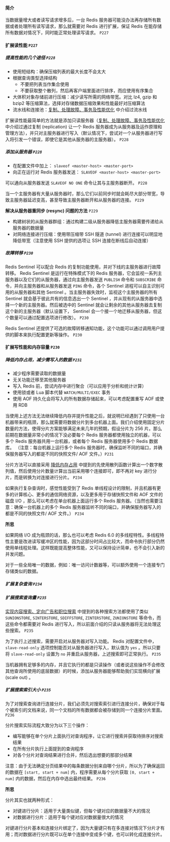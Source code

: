 #### 简介

当数据量增大或者读写请求增多后，一台 Redis 服务器可能没办法再存储所有数据或者处理所有读写请求，那么就需要对 Redis 进行扩展，保证 Redis 在能存储所有数据对情况下，同时能正常处理读写请求。 `P227`

#### 扩展读性能 `P227`

##### 提高性能的几个途径 `P228`

- 使用短结构：确保压缩列表的最大长度不会太大
- 根据查询类型选择结构
    - 不要把列表当作集合使用
    - 不要获取整个散列，然后再客户端里面进行排序，而应使用有序集合
- 大体积对象存储前进行压缩：减少读写所需的网络带宽。对比 lz4, gzip 和 bzip2 等压缩算法，选择对存储数据压缩效果和性能最好对压缩算法
- 流水线和连接池：[复制、处理故障、事务及性能优化](07.%20复制、处理故障、事务及性能优化.md) 中介绍过流水线

扩展读性能最简单的方法就是添加只读服务器（[复制、处理故障、事务及性能优化](07.%20复制、处理故障、事务及性能优化.md) 中介绍过通过复制 (replication) 让一个 Redis 服务器成为从服务器及运作原理和管理方法），并只对主服务器进行写入（默认情况下，尝试对一个从服务器进行写入将引发一个错误，即使它是其他从服务器的主服务器）。 `P228`

##### 添加从服务器 `P228`

- 在配置文件中加上： `slaveof <master-host> <master-port>`
- 向正在运行对 Redis 服务器发送： `SLAVEOF <master-host> <master-port>`

可以通向从服务器发送 `SLAVEOF NO ONE` 命令让其与主服务器断开。 `P228`

当一个主服务器有大量从服务器时，那么它们以前同步时就会耗尽大部分带宽，导致主服务器延迟变高，甚至导致主服务器断开和从服务器的连接。 `P229`

**解决从服务器重同步 (resync) 问题的方法** `P229`

- 构建树状的从服务器群组：通过构建二级从服务器降低主服务器需要传递给从服务器的数据量
- 对网络连接进行压缩：使用带压缩带 SSH 隧道 (tunnel) 进行连接可以明显地降低带宽（注意使用 SSH 提供的选项让 SSH 连接在断线后自动连接）

##### 故障转移 `P230`

Redis Sentinel 可以配合 Redis 的复制功能使用，并对下线的主服务器进行故障转移。 Redis Sentinel 是运行在特殊模式下的 Redis 服务器，它会监视一系列主服务器以及它们的从服务器，通过向主服务器发送 `PUBLISH` 命令和 `SUBSCRIBE` 命令，并向主服务器和从服务器发送 `PING` 命令，各个 Sentinel 进程可以自主识别可用的从服务器和其他 Sentinel 。当主服务器失效时，监视这个主服务器的所有 Sentinel 就会基于彼此共有的信息选出一个 Sentinel ，并从现有的从服务器中选择一个新的主服务器。然后被选中的 Sentinel 就会让剩余的其他从服务器去复制这个新的主服务器（默认设置下， Sentinel 会一个接一个地迁移从服务器，但这个数量可以通过配置选项进行修改）。 `P230`

Redis Sentinel 还提供了可选的故障转移通知功能，这个功能可以通过调用用户提供的脚本来执行配置更新等操作。 `P230`

#### 扩展写性能和内存容量 `P230`

##### 降低内存占用，减少需写入的数据 `P231`

- 减少程序需要读取的数据量
- 无关功能迁移至其他服务器
- 写入 Redis 前，尝试内存中进行聚合（可以应用于分析和统计计算）
- 使用锁或者 Lua 脚本代替 `WATCH/MULTI/EXEC` 事务
- 使用 AOF 持久化会将写入的所有数据存储起来，可以考虑配置重写 AOF 或使用 RDB

当使用上述方法无法继续降低内存并提升性能之后，就说明已经遇到了只使用一台机器带来的瓶颈，那么就需要将数据分片到多台机器上面。我们介绍使用固定分片数量的方法，使得分片方案能够满足未来几年的预期，假设分片为 256 片。那么前期在数据量非常小的情况下没必要每个 Redis 服务器都使用独立的机器，可以多个 Redis 服务器共用一台机器，或者每个 Redis 服务器使用多个 Redis 数据库。 （注意：每台机器上运行多个 Redis 服务器时，确保监听不同的端口，并确保服务器写入的都是不同的快照文件/ AOF 文件。）`P231`

分片方法可以直接采用 [降低内存占用](12.%20降低内存占用.md) 中提到的先使用散列函数计算出一个数字散列值，然后使用分片数量计算出当前采用哪个连接即可，即不再对 key 进行分片，而是转换为对连接进行分片。 `P234`
 
如果执行复杂查询时，感觉性能受到了 Redis 单线程设计的限制，并且机器有更多的计算核心、更多的通信网络资源，以及更多用于存储快照文件和 AOF 文件的磁盘 I/O ，那么可以考虑在单台机器上面运行多个 Redis 服务器。（当然也需要注意：确保一台机器上的多个 Redis 服务器监听不同的端口，并确保服务器写入的都是不同的快照文件/ AOF 文件。） `P234`
 
**所思**
 
如果网络 I/O 成为瓶颈的话，那么也可以考虑 Redis 6.0 的多线程特性。多线程特性主要是改进读写缓冲区的性能，因为这部分时间占比较大，而命令执行部分仍然使用单线程处理。这样既能提高整体性能，又可以保持设计简单，也不会引入新的并发问题。
 
对于一些全局唯一的数据，例如：唯一访问计数器等，可以额外使用一个连接专门存储类似的数据。
 
##### 扩展复杂查询 `P234`
 
##### 扩展搜索查询量 `P235`
 
[实现内容搜索、定向广告和职位搜索](10.%20实现内容搜索、定向广告和职位搜索.md) 中提到的各种搜索方法都使用了类似 `SUNIONSTORE`, `SINTERSTORE`, `SDIFFSTORE`, `ZINTERSTORE`, `ZUNIONSTORE` 等命令，而这些命令都需要对 Redis 进行写入，所以前面介绍的只读从服务器将无法处理这些搜索。 `P235`
 
为了执行上述搜索，需要开启对从服务器对写入功能。 Redis 对配置文件中， `slave-read-only` 选项控制能否对从服务器进行写入，默认值为 `yes` 。所以只要将 `slave-read-only` 设置为 `no` 并重启从服务器，上述搜索即可正常执行。 `P235`
 
当机器拥有足够多的内存，并且它执行的都是只读操作（或者说这些操作不会修改其他查询所使用的底层数据）的时候，添加从服务器能够帮助我们实现横向扩展 (scale out) 。
 
##### 扩展搜索索引大小 `P235`
 
为了对搜索查询进行连接分片，我们必须先对搜索索引进行连接分片，确保对于每个被索引的文档来说，同一个文档的所有数据都会被存储到同一个连接分片里面。 `P236`

分片搜索实际流程大致分为以下三个操作：
- 编写能够在单个分片上面执行对查询程序，让它进行搜索并获取待排序对搜索结果
- 在所有分片执行上面提到的查询程序
- 对各个分片对查询结果进行合并，然后选出想要的那部分结果

注意：由于无法确定分页结果中的每条数据分别来自哪个分片，所以为了确保返回的数据在 `[start, start + num]` 内，程序需要从每个分片获取 `[0, start + num]` 内的数据，然后在内存中选出最终结果。 `P236`

**所思**

分片其实也就两种形式：
- 对键进行分片：适用于大量类似键，但每个键对应的数据量不大的情况
- 对数据进行分片：适用于每个键对应对数据量很大的情况

对键进行分片基本和连接分片绑定了，因为大量键只有在多连接对情况下分片才有用；而对数据进行分片既可以在单个连接中变成多个键，也可以转化成连接分片。
